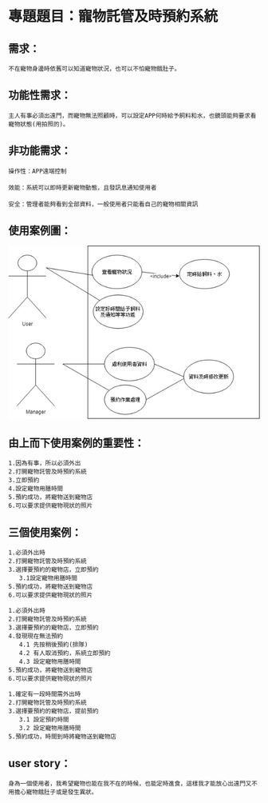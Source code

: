 # 專題題目：寵物託管及時預約系統

## 需求：

``` 
不在寵物身邊時依舊可以知道寵物狀況，也可以不怕寵物餓肚子。
``` 

## 功能性需求：

``` 
主人有事必須出遠門，而寵物無法照顧時，可以設定APP何時給予飼料和水，也鏡頭能夠要求看寵物狀態(用拍照的)。
``` 

## 非功能需求：

``` 
操作性：APP遠端控制

效能：系統可以即時更新寵物動態，且發訊息通知使用者

安全：管理者能夠看到全部資料，一般使用者只能看自己的寵物相關資訊
``` 

## 使用案例圖：


![PET](Pet.jpg "PET")


## 由上而下使用案例的重要性：

```
1.因為有事，所以必須外出
2.打開寵物託管及時預約系統
3.立即預約
4.設定寵物用膳時間
5.預約成功，將寵物送到寵物店
6.可以要求提供寵物現狀的照片
```

## 三個使用案例：

```
1.必須外出時
2.打開寵物託管及時預約系統
3.選擇要預約的寵物店，立即預約
   3.1設定寵物用膳時間
5.預約成功，將寵物送到寵物店
6.可以要求提供寵物現狀的照片
```
```
1.必須外出時
2.打開寵物託管及時預約系統
3.選擇要預約的寵物店，立即預約
4.發現現在無法預約
   4.1 先按稍後預約(排隊)
   4.2 有人取消預約，系統立即預約
   4.3 設定寵物用膳時間
5.預約成功，將寵物送到寵物店
6.可以要求提供寵物現狀的照片
```

```
1.確定有一段時間需外出時
2.打開寵物託管及時預約系統
3.選擇要預約的寵物店，提前預約
   3.1 設定預約時間
   3.2 設定寵物用膳時間
5.預約成功，時間到時將寵物送到寵物店
```

## user story：

```
身為一個使用者，我希望寵物也能在我不在的時候，也能定時進食，這樣我才能放心出遠門又不用擔心寵物餓肚子或是發生異狀。
```
